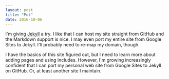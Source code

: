 ```yaml
---
layout: post
title: "Pot"
date: 2016-10-06
---
```


I'm giving [Jekyll](http://jekyllrb.com) a try. I like that I can host my site straight from GitHub and the Markdown support is nice. I may even port my entire site from Google Sites to Jekyll. I'll probably need to re-map my domain, though.

I have the basics of this site figured out, but I need to learn more about adding pages and using includes. However, I'm growing increasingly confident that I can port my personal web site from Google Sites to Jekyll on GitHub. Or, at least another site I maintain.

